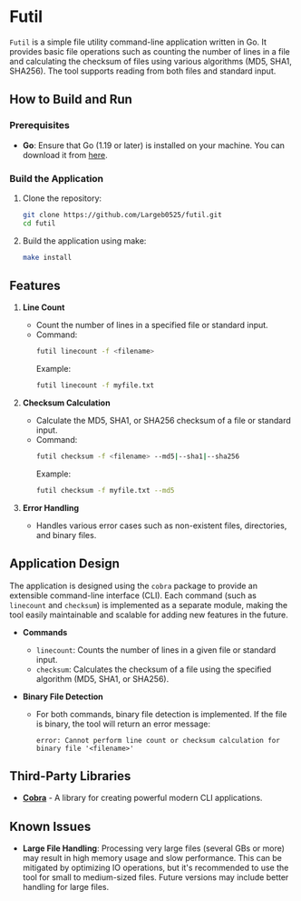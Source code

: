 # Futil

`Futil` is a simple file utility command-line application written in Go. It provides basic file operations such as counting the number of lines in a file and calculating the checksum of files using various algorithms (MD5, SHA1, SHA256). The tool supports reading from both files and standard input.

## How to Build and Run

### Prerequisites

- **Go**: Ensure that Go (1.19 or later) is installed on your machine. You can download it from [here](https://golang.org/dl/).

### Build the Application

1. Clone the repository:
   ```bash
   git clone https://github.com/Largeb0525/futil.git
   cd futil
   ```

2. Build the application using make:
   ```bash
   make install
   ```

## Features

1. **Line Count**
   - Count the number of lines in a specified file or standard input.
   - Command:
     ```bash
     futil linecount -f <filename>
     ```
     Example:
     ```bash
     futil linecount -f myfile.txt
     ```

2. **Checksum Calculation**
   - Calculate the MD5, SHA1, or SHA256 checksum of a file or standard input.
   - Command:
     ```bash
     futil checksum -f <filename> --md5|--sha1|--sha256
     ```
     Example:
     ```bash
     futil checksum -f myfile.txt --md5
     ```

3. **Error Handling**
   - Handles various error cases such as non-existent files, directories, and binary files.

## Application Design

The application is designed using the `cobra` package to provide an extensible command-line interface (CLI). Each command (such as `linecount` and `checksum`) is implemented as a separate module, making the tool easily maintainable and scalable for adding new features in the future.

- **Commands**
  - `linecount`: Counts the number of lines in a given file or standard input.
  - `checksum`: Calculates the checksum of a file using the specified algorithm (MD5, SHA1, or SHA256).
  
- **Binary File Detection**
  - For both commands, binary file detection is implemented. If the file is binary, the tool will return an error message:
    ```
    error: Cannot perform line count or checksum calculation for binary file '<filename>'
    ```

## Third-Party Libraries

- [**Cobra**](https://github.com/spf13/cobra) - A library for creating powerful modern CLI applications.

## Known Issues

- **Large File Handling**: Processing very large files (several GBs or more) may result in high memory usage and slow performance. This can be mitigated by optimizing IO operations, but it's recommended to use the tool for small to medium-sized files. Future versions may include better handling for large files.
